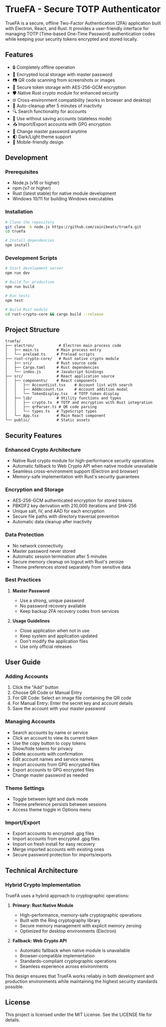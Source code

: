 # TrueFA - Secure TOTP Authenticator

TrueFA is a secure, offline Two-Factor Authentication (2FA) application built with Electron, React, and Rust. It provides a user-friendly interface for managing TOTP (Time-based One-Time Password) authentication codes while keeping your security tokens encrypted and stored locally.

## Features

- 🔒 Completely offline operation
- 💾 Encrypted local storage with master password
- 📷 QR code scanning from screenshots or images
- 🔐 Secure token storage with AES-256-GCM encryption 
- 🛡️ Native Rust crypto module for enhanced security
- 🌐 Cross-environment compatibility (works in browser and desktop)
- 🔄 Auto-cleanup after 5 minutes of inactivity
- 🔍 Search functionality for accounts
- 🎯 Use without saving accounts (stateless mode)
- 📥 Import/Export accounts with GPG encryption
- 🔑 Change master password anytime
- 🌓 Dark/Light theme support
- 📱 Mobile-friendly design


## Development

### Prerequisites

- Node.js (v16 or higher)
- npm (v7 or higher)
- Rust (latest stable) for native module development
- Windows 10/11 for building Windows executables

### Installation

```bash
# Clone the repository
git clone -b node.js https://github.com/zainibeats/truefa.git
cd truefa

# Install dependencies
npm install
```

### Development Scripts

```bash
# Start development server
npm run dev

# Build for production
npm run build

# Run tests
npm test

# Build Rust module
cd rust-crypto-core && cargo build --release
```

## Project Structure

```
truefa/
├── electron/           # Electron main process code
│   ├── main.ts        # Main process entry
│   └── preload.ts     # Preload scripts
├── rust-crypto-core/   # Rust native crypto module
│   ├── src/           # Rust source code
│   ├── Cargo.toml     # Rust dependencies
│   └── index.js       # JavaScript bindings
├── src/               # React application source
│   ├── components/    # React components
│   │   ├── AccountList.tsx    # Account list with search
│   │   ├── AddAccount.tsx     # Account addition modal
│   │   └── TokenDisplay.tsx   # TOTP token display
│   ├── lib/           # Utility functions and types
│   │   ├── crypto.ts  # TOTP and encryption with Rust integration
│   │   ├── qrParser.ts # QR code parsing
│   │   └── types.ts   # TypeScript types
│   └── App.tsx        # Main React component
└── public/            # Static assets
```

## Security Features

### Enhanced Crypto Architecture
- Native Rust crypto module for high-performance security operations
- Automatic fallback to Web Crypto API when native module unavailable
- Seamless cross-environment support (Electron and browser)
- Memory-safe implementation with Rust's security guarantees

### Encryption and Storage
- AES-256-GCM authenticated encryption for stored tokens
- PBKDF2 key derivation with 210,000 iterations and SHA-256
- Unique salt, IV, and AAD for each encryption
- Secure file paths with directory traversal prevention
- Automatic data cleanup after inactivity

### Data Protection
- No network connectivity
- Master password never stored
- Automatic session termination after 5 minutes
- Secure memory cleanup on logout with Rust's zeroize
- Theme preferences stored separately from sensitive data

### Best Practices
1. **Master Password**
   - Use a strong, unique password
   - No password recovery available
   - Keep backup 2FA recovery codes from services

2. **Usage Guidelines**
   - Close application when not in use
   - Keep system and application updated
   - Don't modify the application files
   - Use only official releases

## User Guide

### Adding Accounts
1. Click the "Add" button
2. Choose QR Code or Manual Entry
3. For QR Code: Select an image file containing the QR code
4. For Manual Entry: Enter the secret key and account details
5. Save the account with your master password

### Managing Accounts
- Search accounts by name or service
- Click an account to view its current token
- Use the copy button to copy tokens
- Show/hide tokens for privacy
- Delete accounts with confirmation
- Edit account names and service names
- Import accounts from GPG encrypted files
- Export accounts to GPG encrypted files
- Change master password as needed

### Theme Settings
- Toggle between light and dark mode
- Theme preference persists between sessions
- Access theme toggle in Options menu

### Import/Export
- Export accounts to encrypted .gpg files
- Import accounts from encrypted .gpg files
- Import on fresh install for easy recovery
- Merge imported accounts with existing ones
- Secure password protection for imports/exports

## Technical Architecture

### Hybrid Crypto Implementation
TrueFA uses a hybrid approach to cryptographic operations:

1. **Primary: Rust Native Module**
   - High-performance, memory-safe cryptographic operations
   - Built with the Ring cryptography library
   - Secure memory management with explicit memory zeroing
   - Optimized for desktop environments (Electron)

2. **Fallback: Web Crypto API**
   - Automatic fallback when native module is unavailable
   - Browser-compatible implementation
   - Standards-compliant cryptographic operations
   - Seamless experience across environments

This design ensures that TrueFA works reliably in both development and production environments while maintaining the highest security standards possible.

## License

This project is licensed under the MIT License. See the LICENSE file for details.
